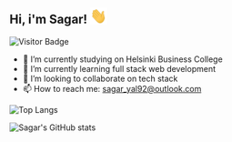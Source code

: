 ## Hi, i'm Sagar! <img src="https://github.com/sagar-aryal/sagar-aryal/blob/main/Images/Hi.gif" width="29px">
![Visitor Badge](https://visitor-badge.laobi.icu/badge?page_id=sagar-aryal)

- 🔭 I’m currently studying on Helsinki Business College
- 🌱 I’m currently learning full stack web development
- 👯 I’m looking to collaborate on tech stack
- 📫 How to reach me: sagar_yal92@outlook.com

![Top Langs ](https://github-readme-stats.vercel.app/api/top-langs/?username=sagar-aryal&hide=TeX&layout=compact&theme=default&title_color=2d81e2&text_color=000000)

![Sagar's GitHub stats](https://github-readme-stats.vercel.app/api?username=sagar-aryal&show_icons=true&theme=default&title_color=2d81e2&text_color=000000&icon_color=7fff00)
